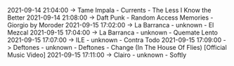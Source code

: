 2021-09-14 21:04:00 -> Tame Impala - Currents - The Less I Know the Better
2021-09-14 21:08:00 -> Daft Punk - Random Access Memories - Giorgio by Moroder
2021-09-15 17:02:00 -> La Barranca - unknown - El Mezcal
2021-09-15 17:04:00 -> La Barranca - unknown - Quemate Lento
2021-09-15 17:07:00 -> ILE - unknown - Contra Todo
2021-09-15 17:09:00 -> Deftones - unknown - Deftones - Change (In The House Of Flies) [Official Music Video]
2021-09-15 17:11:00 -> Clairo - unknown - Softly
